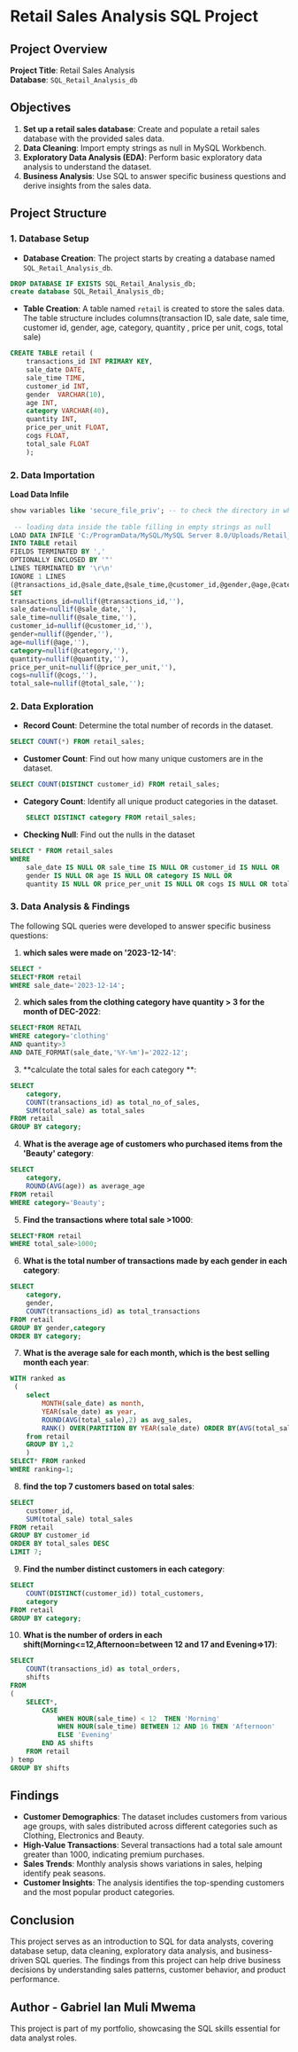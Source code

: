 # Retail Sales Analysis SQL Project

## Project Overview

**Project Title**: Retail Sales Analysis  
**Database**: `SQL_Retail_Analysis_db`

## Objectives

1. **Set up a retail sales database**: Create and populate a retail sales database with the provided sales data.
2. **Data Cleaning**: Import empty strings as null in MySQL Workbench.
3. **Exploratory Data Analysis (EDA)**: Perform basic exploratory data analysis to understand the dataset.
4. **Business Analysis**: Use SQL to answer specific business questions and derive insights from the sales data.

## Project Structure

### 1. Database Setup

- **Database Creation**: The project starts by creating a database named `SQL_Retail_Analysis_db`.
```sql
DROP DATABASE IF EXISTS SQL_Retail_Analysis_db;
create database SQL_Retail_Analysis_db;
```

- **Table Creation**: A table named `retail` is created to store the sales data. The table structure includes columns(transaction ID, sale date, sale time, customer id, gender, age,  category, quantity , price per unit,  cogs, total sale)

```sql
CREATE TABLE retail (
	transactions_id INT PRIMARY KEY,
	sale_date DATE,
    sale_time TIME,
    customer_id	INT,
    gender	VARCHAR(10),
    age	INT,
    category VARCHAR(40),
    quantity INT,
    price_per_unit FLOAT,
    cogs FLOAT,
    total_sale FLOAT
    );
```
### 2. Data Importation
**Load Data Infile**

```sql
show variables like 'secure_file_priv'; -- to check the directory in which MySQL is allowed to read/write files 
 
 -- loading data inside the table filling in empty strings as null 
LOAD DATA INFILE 'C:/ProgramData/MySQL/MySQL Server 8.0/Uploads/Retail_Sales_Analysis_cleaned.csv'
INTO TABLE retail
FIELDS TERMINATED BY ','
OPTIONALLY ENCLOSED BY '"'
LINES TERMINATED BY '\r\n'
IGNORE 1 LINES
(@transactions_id,@sale_date,@sale_time,@customer_id,@gender,@age,@category,@quantity,@price_per_unit,@cogs,@total_sale)
SET
transactions_id=nullif(@transactions_id,''),	
sale_date=nullif(@sale_date,''),	
sale_time=nullif(@sale_time,''),	
customer_id=nullif(@customer_id,''),	
gender=nullif(@gender,''),	
age=nullif(@age,''),
category=nullif(@category,''),	
quantity=nullif(@quantity,''),	
price_per_unit=nullif(@price_per_unit,''),
cogs=nullif(@cogs,''),	
total_sale=nullif(@total_sale,'');
```

### 2. Data Exploration 

- **Record Count**: Determine the total number of records in the dataset.
 ```sql
SELECT COUNT(*) FROM retail_sales;
```

- **Customer Count**: Find out how many unique customers are in the dataset.
```sql
SELECT COUNT(DISTINCT customer_id) FROM retail_sales;
```

- **Category Count**: Identify all unique product categories in the dataset.
```sql
    SELECT DISTINCT category FROM retail_sales;
```

- **Checking Null**: Find out the nulls in the dataset

```sql
SELECT * FROM retail_sales
WHERE 
    sale_date IS NULL OR sale_time IS NULL OR customer_id IS NULL OR 
    gender IS NULL OR age IS NULL OR category IS NULL OR 
    quantity IS NULL OR price_per_unit IS NULL OR cogs IS NULL OR total_sale IS NULL;
```

### 3. Data Analysis & Findings

The following SQL queries were developed to answer specific business questions:

1. **which sales were made on '2023-12-14'**:
```sql
SELECT *
SELECT*FROM retail
WHERE sale_date='2023-12-14';
```

2. **which sales from the clothing category have quantity > 3 for the month of DEC-2022**:
```sql
SELECT*FROM RETAIL
WHERE category='clothing'
AND quantity>3
AND DATE_FORMAT(sale_date,'%Y-%m')='2022-12';
```

3. **calculate the total sales for each category **:
```sql
SELECT
	category,
    COUNT(transactions_id) as total_no_of_sales,
    SUM(total_sale) as total_sales
FROM retail
GROUP BY category;
```

4. **What is the average age of customers who purchased items from the 'Beauty' category**:
```sql
SELECT
	category,
	ROUND(AVG(age)) as average_age
FROM retail
WHERE category='Beauty';
```

5. **Find the transactions where total sale >1000**:
```sql
SELECT*FROM retail
WHERE total_sale>1000;
```

6. **What is the total number of transactions made by each gender in each category**:
```sql
SELECT
    category,
    gender,
    COUNT(transactions_id) as total_transactions
FROM retail
GROUP BY gender,category
ORDER BY category;
```

7. **What is the average sale for each month, which is the best selling month each year**:
```sql
WITH ranked as
 (
    select
		MONTH(sale_date) as month,
		YEAR(sale_date) as year,
		ROUND(AVG(total_sale),2) as avg_sales,
        RANK() OVER(PARTITION BY YEAR(sale_date) ORDER BY(AVG(total_sale)) DESC) as ranking
	from retail
	GROUP BY 1,2
    ) 
SELECT* FROM ranked
WHERE ranking=1;
```

8. **find the top 7 customers based on total sales**:
```sql
SELECT
	customer_id,
    SUM(total_sale) total_sales
FROM retail
GROUP BY customer_id
ORDER BY total_sales DESC
LIMIT 7;
```

9. **Find the number distinct customers in each category**:
```sql
SELECT
	COUNT(DISTINCT(customer_id)) total_customers,
    category 
FROM retail
GROUP BY category;
```

10. **What is the number of orders in each shift(Morning<=12,Afternoon=between 12 and 17 and Evening=>17)**:
```sql
SELECT
	COUNT(transactions_id) as total_orders,
    shifts
FROM
(
	SELECT*,
		CASE
			WHEN HOUR(sale_time) < 12  THEN 'Morning'
			WHEN HOUR(sale_time) BETWEEN 12 AND 16 THEN 'Afternoon'
			ELSE 'Evening'
		END AS shifts
	FROM retail
) temp
GROUP BY shifts
```

## Findings

- **Customer Demographics**: The dataset includes customers from various age groups, with sales distributed across different categories such as Clothing, Electronics and Beauty.
- **High-Value Transactions**: Several transactions had a total sale amount greater than 1000, indicating premium purchases.
- **Sales Trends**: Monthly analysis shows variations in sales, helping identify peak seasons.
- **Customer Insights**: The analysis identifies the top-spending customers and the most popular product categories.

## Conclusion

This project serves as an introduction to SQL for data analysts, covering database setup, data cleaning, exploratory data analysis, and business-driven SQL queries. The findings from this project can help drive business decisions by understanding sales patterns, customer behavior, and product performance.


## Author - Gabriel Ian Muli Mwema

This project is part of my portfolio, showcasing the SQL skills essential for data analyst roles. 
